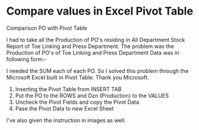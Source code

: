 # Compare values in Excel Pivot Table
Comparison PO with Pivot Table

I had to take all the Production of PO's residing in All Department Stock Report of Toe Linking and Press Department.
The problem was the Production of PO's of Toe Linking and Press Department Data was in following form:-

I needed the SUM each of each PO. So I solved this problem through the Microsoft Excel built in Pivot Table. Thank you Microsoft.

1. Inserting the Pivot Table from INSERT TAB
2. Put the PO to the ROWS and Dzn (Production) to the VALUES
3. Uncheck the Pivot Fields and copy the Pivot Data
4. Pase the Pivot Data to new Excel Sheet

I've also given the instruction in images as well. 
